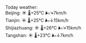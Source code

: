 Today weather:  
Beijing: ☀️   🌡️+25°C 🌬️↘7km/h  
Tianjin: ☀️   🌡️+25°C 🌬️↓15km/h  
Shijiazhuang: ☀️   🌡️+26°C 🌬️↘15km/h  
Tangshan: ☀️   🌡️+23°C 🌬️↓7km/h  
